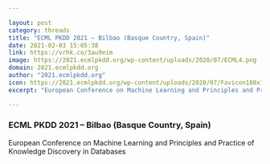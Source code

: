 ```yaml
---

layout: post
category: threads
title: "ECML PKDD 2021 – Bilbao (Basque Country, Spain)"
date: 2021-02-03 15:05:38
link: https://vrhk.co/3au9eim
image: https://2021.ecmlpkdd.org/wp-content/uploads/2020/07/ECML4.png
domain: 2021.ecmlpkdd.org
author: "2021.ecmlpkdd.org"
icon: https://2021.ecmlpkdd.org/wp-content/uploads/2020/07/Favicon180x180_Mesa-de-trabajo-1.png
excerpt: "European Conference on Machine Learning and Principles and Practice of Knowledge Discovery in Databases"

---
```


### ECML PKDD 2021 – Bilbao (Basque Country, Spain)

European Conference on Machine Learning and Principles and Practice of Knowledge Discovery in Databases